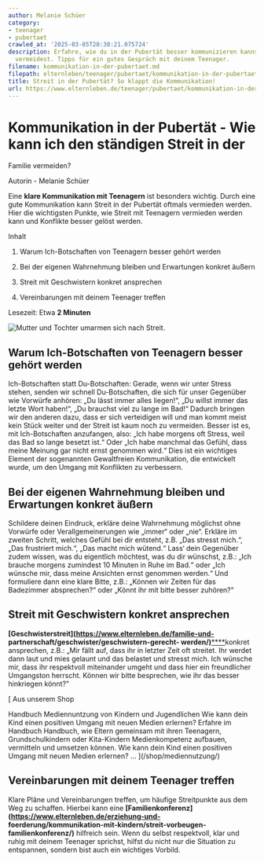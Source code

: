 ```yaml
---
author: Melanie Schüer
category:
- teenager
- pubertaet
crawled_at: '2025-03-05T20:30:21.075724'
description: Erfahre, wie du in der Pubertät besser kommunizieren kannst und Streit
  vermeidest. Tipps für ein gutes Gespräch mit deinem Teenager.
filename: kommunikation-in-der-pubertaet.md
filepath: elternleben/teenager/pubertaet/kommunikation-in-der-pubertaet.md
title: Streit in der Pubertät? So klappt die Kommunikation!
url: https://www.elternleben.de/teenager/pubertaet/kommunikation-in-der-pubertaet/
---
```


#  Kommunikation in der Pubertät - Wie kann ich den ständigen Streit in der
Familie vermeiden?

Autorin - Melanie Schüer

Eine **klare Kommunikation mit Teenagern** ist besonders wichtig. Durch eine
gute Kommunikation kann Streit in der Pubertät oftmals vermieden werden. Hier
die wichtigsten Punkte, wie Streit mit Teenagern vermieden werden kann und
Konflikte besser gelöst werden.

Inhalt

1. Warum Ich-Botschaften von Teenagern besser gehört werden

2. Bei der eigenen Wahrnehmung bleiben und Erwartungen konkret äußern

3. Streit mit Geschwistern konkret ansprechen

4. Vereinbarungen mit deinem Teenager treffen

Lesezeit: Etwa **2 Minuten**

![Mutter und Tochter umarmen sich nach
Streit.](/fileadmin/_processed_/f/0/csm_Ha__ufige_Fragen_Wie_kann_ich_wa__hrend_der_Puberta__t_sta__ndigen_Streit_in_der_Familie_vermeiden_shutterstock_627402740_KLEIN_13f378664f.jpg)

##  Warum Ich-Botschaften von Teenagern besser gehört werden

Ich-Botschaften statt Du-Botschaften: Gerade, wenn wir unter Stress stehen,
senden wir schnell Du-Botschaften, die sich für unser Gegenüber wie Vorwürfe
anhören: „Du lässt immer alles liegen!“, „Du willst immer das letzte Wort
haben!“, „Du brauchst viel zu lange im Bad!“ Dadurch bringen wir den anderen
dazu, dass er sich verteidigen will und man kommt meist kein Stück weiter und
der Streit ist kaum noch zu vermeiden. Besser ist es, mit Ich-Botschaften
anzufangen, also: „Ich habe morgens oft Stress, weil das Bad so lange besetzt
ist.“ Oder „Ich habe manchmal das Gefühl, dass meine Meinung gar nicht ernst
genommen wird.“ Dies ist ein wichtiges Element der sogenannten Gewaltfreien
Kommunikation, die entwickelt wurde, um den Umgang mit Konflikten zu
verbessern.

##  Bei der eigenen Wahrnehmung bleiben und Erwartungen konkret äußern

Schildere deinen Eindruck, erkläre deine Wahrnehmung möglichst ohne Vorwürfe
oder Verallgemeinerungen wie „immer“ oder „nie“. Erkläre im zweiten Schritt,
welches Gefühl bei dir entsteht, z.B. „Das stresst mich.“, „Das frustriert
mich.“, „Das macht mich wütend.“ Lass‘ dein Gegenüber zudem wissen, was du
eigentlich möchtest, was du dir wünschst, z.B.: „Ich brauche morgens zumindest
10 Minuten in Ruhe im Bad.“ oder „Ich wünsche mir, dass meine Ansichten ernst
genommen werden.“ Und formuliere dann eine klare Bitte, z.B.: „Können wir
Zeiten für das Badezimmer absprechen?“ oder „Könnt ihr mit bitte besser
zuhören?“

##  Streit mit Geschwistern konkret ansprechen

**[Geschwisterstreit](https://www.elternleben.de/familie-und-
partnerschaft/geschwister/geschwistern-gerecht-
werden/)**[****](https://www.elternleben.de/?id=2039)konkret ansprechen, z.B.:
„Mir fällt auf, dass ihr in letzter Zeit oft streitet. Ihr werdet dann laut
und mies gelaunt und das belastet und stresst mich. Ich wünsche mir, dass ihr
respektvoll miteinander umgeht und dass hier ein freundlicher Umgangston
herrscht. Können wir bitte besprechen, wie ihr das besser hinkriegen könnt?"

[ Aus unserem Shop

Handbuch Mediennuntzung von Kindern und Jugendlichen Wie kann dein Kind einen
positiven Umgang mit neuen Medien erlernen? Erfahre im Handbuch Handbuch, wie
Eltern gemeinsam mit ihren Teenagern, Grundschulkindern oder Kita-Kindern
Medienkompetenz aufbauen, vermitteln und umsetzen können. Wie kann dein Kind
einen positiven Umgang mit neuen Medien erlernen? …  ](/shop/mediennutzung/)

##  Vereinbarungen mit deinem Teenager treffen

Klare Pläne und Vereinbarungen treffen, um häufige Streitpunkte aus dem Weg zu
schaffen. Hierbei kann eine
**[Familienkonferenz](https://www.elternleben.de/erziehung-und-
foerderung/kommunikation-mit-kindern/streit-vorbeugen-familienkonferenz/)**
hilfreich sein. Wenn du selbst respektvoll, klar und ruhig mit deinem Teenager
sprichst, hilfst du nicht nur die Situation zu entspannen, sondern bist auch
ein wichtiges Vorbild.

